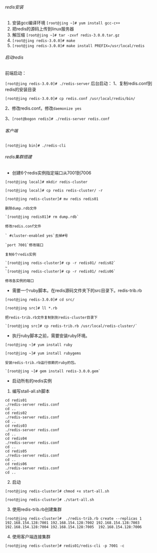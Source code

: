 ###### redis安装
1. 安装gcc编译环境
`[root@jing ~]# yum install gcc-c++`
2. 把redis的源码上传到linux服务器
3. 解压缩
`[root@jing ~]# tar -zxvf redis-3.0.0.tar.gz`
4. `[root@jing redis-3.0.0]# make`
5. `[root@jing redis-3.0.0]# make install PREFIX=/usr/local/redis`

###### 启动redis
前端启动：

`[root@jing redis-3.0.0]# ./redis-server`
后台启动：
1、复制redis.conf到redis的安装目录

`[root@jing redis-3.0.0]# cp redis.conf /usr/local/redis/bin/`

2、修改redis.conf。修改`daemonize yes`

3、`[root@bogon redis]# ./redis-server redis.conf`

###### 客户端

`[root@jing bin]# ./redis-cli`

###### redis集群搭建

- 创建6个redis实例指定端口从7001到7006

`[root@jing local]# mkdir redis-cluster`

`[root@jing local]# cp redis redis-cluster/ -r`

`[root@jing redis-cluster]# mv redis redis01`


	删除dump.rdb文件
	
	`[root@jing redis01]# rm dump.rdb`
	
	修改redis.conf文件
	
	` #cluster-enabled yes`去掉#号
	
	`port 7001`修改端口
	
	复制6个redis实例
	
	`[root@jing redis-cluster]# cp -r redis01/ redis02`
	~
	`[root@jing redis-cluster]# cp -r redis01/ redis06`
	
	修改各实例的端口


- 需要一个ruby脚本。在redis源码文件夹下的src目录下。redis-trib.rb

`[root@jing redis-3.0.0]# cd src/`

`[root@jing src]# ll *.rb`

	把redis-trib.rb文件复制到到redis-cluster目录下
	
	`[root@jing src]# cp redis-trib.rb /usr/local/redis-cluster/`


- 执行ruby脚本之前，需要安装ruby环境。

`[root@jing ~]# yum install ruby`

`[root@jing ~]# yum install rubygems`

	安装redis-trib.rb运行依赖的ruby的包。
	
	`[root@jing ~]# gem install redis-3.0.0.gem`
	

- 启动所有的redis实例

1. 编写stall-all.sh脚本

```
cd redis01
./redis-server redis.conf
cd ..
cd redis02
./redis-server redis.conf
cd ..
cd redis03
./redis-server redis.conf
cd ..
cd redis04
./redis-server redis.conf
cd ..
cd redis05
./redis-server redis.conf
cd ..
cd redis06
./redis-server redis.conf
cd ..
```

2. 启动

`[root@jing redis-cluster]# chmod +x start-all.sh `

`[root@jing redis-cluster]# ./start-all.sh `


3. 使用redis-trib.rb创建集群

```
[root@jing redis-cluster]#  ./redis-trib.rb create --replicas 1 192.168.154.128:7001 192.168.154.128:7002 192.168.154.128:7003 192.168.154.128:7004 192.168.154.128:7005  192.168.154.128:7006
```

4. 使用客户端连接集群

`[root@jing redis-cluster]# redis01/redis-cli -p 7001 -c`
